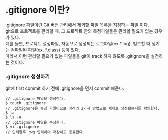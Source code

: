 # .gitignore 이란?
.gitignore 파일이란 Git 버전 관리에서 제외할 파일 목록을 지정하는 파일 이다.   
git으로 프로젝트를 관리할 때, 그 프로젝트 안의 특정파일들은 관리할 필요가 없는 경우가 있다.   
예를 들면, 프로젝트 설정파일, 자동으로 생성되는 로그파일(ex.*.log), 빌드할 때 생기는 컴파일된 파일(ex. *.class) 등이 있다.   
따라서 이런 관리할 필요가 없는 파일들을 git이 track 하지 않도록 .gitignore을 설정하는 것이다.  
  
### .gitignore 생성하기 
git에 first commit 하기 전에 .gitignore을 먼저 commit 해준다.
```  
// .gitignore 파일을 생성한다.
$ touch .gitignore
// .gitignore은 숨김 파일이므로 아래의 2가지 방법으로 제대로 생성됐는지를 확인한다.
$ la
$ ls -a
// .gitignore 파일을 수정한다.
$ vi .gitignore  
// 입력한후 :wq 입력하여 저장하고 종료한다.
```  
